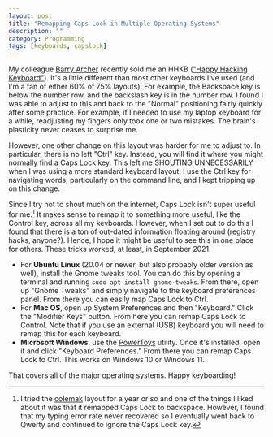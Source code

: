 ```yaml
---
layout: post
title: "Remapping Caps Lock in Multiple Operating Systems"
description: ""
category: Programming
tags: [keyboards, capslock]
---
```


My colleague [Barry Archer](https://www.linkedin.com/in/barry-archer-pmp-csm-886b9749/) recently sold me an HHKB (["Happy Hacking Keyboard"](https://hhkeyboard.us/)).
It's a little different than most other keyboards I've used (and I'm a fan of
either 60% of 75% layouts). For example, the Backspace key is below the number
row, and the backslash key is in the number row. I found I was able to adjust to
this and back to the "Normal" positioning fairly quickly after some practice.
For example, if I needed to use my laptop keyboard for a while, readjusting my
fingers only took one or two mistakes. The brain's plasticity never ceases to
surprise me.

However, one other change on this layout was harder for me to adjust to.  In
particular, there is no left "Ctrl" key. Instead, you will find it where you
might normally find a Caps Lock key. This left me SHOUTING UNNECESSARILY when I
was using a more standard keyboard layout. I use the Ctrl key for navigating words,
particularly on the command line, and I kept tripping up on this change.

Since I try not to shout much on the internet, Caps Lock isn't super useful for
me.[^1] It makes sense to remap it to something more useful, like the Control
key, across all my keyboards. However, when I set out to do this I found that
there is a ton of out-dated information floating around (registry hacks,
anyone?). Hence, I hope it might be useful to see this in one place for others.
These tricks worked, at least, in September 2021.

* For **Ubuntu Linux** (20.04 or newer, but also probably older version as well),
  install the Gnome tweaks tool. You can do this by opening a
  terminal and running `sudo apt install gnome-tweaks`. From there, open up
  "Gnome Tweaks" and simply navigate to the keyboard preferences panel. From
  there you can easily map Caps Lock to Ctrl.
* For **Mac OS**, open up System Preferences and then "Keyboard." Click the
  "Modifier Keys" button. From here you can remap Caps Lock to Control. Note
  that if you use an external (USB) keyboard you will need to remap this for
  each keyboard.
* **Microsoft Windows**, use the [PowerToys](https://docs.microsoft.com/en-us/windows/powertoys/)
  utility. Once it's installed, open it and click "Keyboard Preferences." From
  there you can remap Caps Lock to Ctrl. This works on Windows 10 or Windows 11.

That covers all of the major operating systems. Happy keyboarding!

[^1]: I tried the [colemak](https://colemak.com/) layout for a year or so and one of the things I liked about it was that it remapped Caps Lock to backspace.  However, I found that my typing error rate never recovered so I eventually went back to Qwerty and continued to ignore the Caps Lock key.


